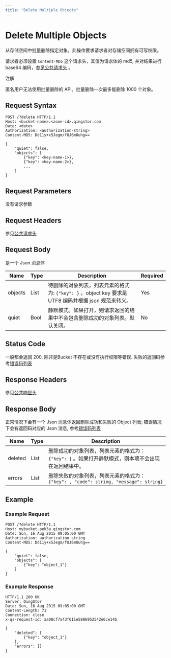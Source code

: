 ```yaml
---
title: "Delete Multiple Objects"
---
```


# Delete Multiple Objects

从存储空间中批量删除指定对象，此操作要求请求者对存储空间拥有可写权限。

请求者必须设置 `Content-MD5` 这个请求头，其值为请求体的 md5, 并对结果进行 base64 编码，[参见公共请求头](../../common_header#请求头字段-request-header) 。

注解

匿名用户无法使用批量删除的 API。批量删除一次最多能删除 1000 个对象。

## Request Syntax

```http
POST /?delete HTTP/1.1
Host: <bucket-name>.<zone-id>.qingstor.com
Date: <date>
Authorization: <authorization-string>
Content-MD5: Dd11y+x5Jegm/fUJ6mOuhg==

{
    "quiet": false,
    "objects": [
        {"key": <key-name-1>},
        {"key": <key-name-2>},
        ...
    ]
}
```

## Request Parameters

没有请求参数

## Request Headers

参见[公共请求头](../../common_header#请求头字段-request-header)

## Request Body

是一个 Json 消息体

| Name | Type | Description | Required |
| --- | --- | --- | --- |
| objects | List | 待删除的对象列表，列表元素的格式为: `{"key": }` 。object key 要求是 UTF8 编码并根据 json 规范来转义。 | Yes |
| quiet | Bool | 静默模式。如果打开，则请求返回的结果中不会包含删除成功的对象列表。默认关闭。 | No |

## Status Code

一般都会返回 200, 除非是Bucket 不存在或没有执行权限等错误. 失败的返回码参考[错误码列表](../../error_code/)

## Response Headers

参见[公共响应头](../../common_header#响应头字段-request-header)

## Response Body

正常情况下会有一个 Json 消息体返回删除成功和失败的 Object 列表; 错误情况下会有返回码对应的 Json 消息, 参考[错误码列表](../../error_code/)

| Name | Type | Description |
| --- | --- | --- |
| deleted | List | 删除成功的对象列表，列表元素的格式为： `{"key": }` 。如果打开静默模式，则本项不会出现在返回结果中。 |
| errors | List | 删除失败的对象列表，列表元素的格式为： `{"key": , "code": string, "message": string}` |

## Example

### Example Request

```http
POST /?delete HTTP/1.1
Host: mybucket.pek3a.qingstor.com
Date: Sun, 16 Aug 2015 09:05:00 GMT
Authorization: authorization string
Content-MD5: Dd11y+x5Jegm/fUJ6mOuhg==

{
    "quiet": false,
    "objects": [
        {"key": "object_1"}
    ]
}
```

### Example Response

```http
HTTP/1.1 200 OK
Server: QingStor
Date: Sun, 16 Aug 2015 09:05:00 GMT
Content-Length: 71
Connection: close
x-qs-request-id: aa08cf7a43f611e5886952542e6ce14b

{
    "deleted": [
        {"key": "object_1"}
    ],
    "errors": []
}
```
